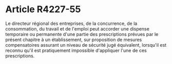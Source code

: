# Article R4227-55

  
Le directeur régional des entreprises, de la concurrence, de la consommation, du travail et de l'emploi peut accorder une dispense temporaire ou permanente d'une partie des prescriptions prévues par le présent chapitre à un établissement, sur proposition de mesures compensatoires assurant un niveau de sécurité jugé équivalent, lorsqu'il est reconnu qu'il est pratiquement impossible d'appliquer l'une de ces prescriptions.